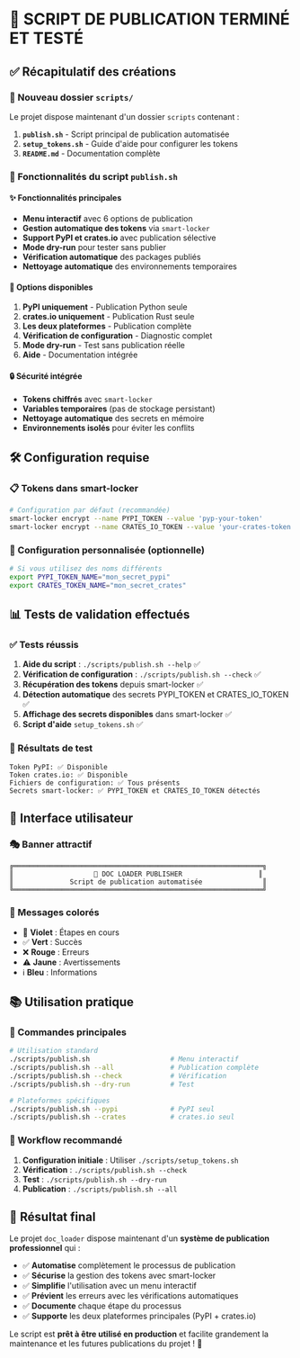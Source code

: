 # 🎉 SCRIPT DE PUBLICATION TERMINÉ ET TESTÉ

## ✅ Récapitulatif des créations

### 📁 Nouveau dossier `scripts/`

Le projet dispose maintenant d'un dossier `scripts` contenant :

1. **`publish.sh`** - Script principal de publication automatisée
2. **`setup_tokens.sh`** - Guide d'aide pour configurer les tokens
3. **`README.md`** - Documentation complète

### 🚀 Fonctionnalités du script `publish.sh`

#### ✨ Fonctionnalités principales
- **Menu interactif** avec 6 options de publication
- **Gestion automatique des tokens** via `smart-locker`
- **Support PyPI et crates.io** avec publication sélective
- **Mode dry-run** pour tester sans publier
- **Vérification automatique** des packages publiés
- **Nettoyage automatique** des environnements temporaires

#### 🎯 Options disponibles
1. **PyPI uniquement** - Publication Python seule
2. **crates.io uniquement** - Publication Rust seule  
3. **Les deux plateformes** - Publication complète
4. **Vérification de configuration** - Diagnostic complet
5. **Mode dry-run** - Test sans publication réelle
6. **Aide** - Documentation intégrée

#### 🔒 Sécurité intégrée
- **Tokens chiffrés** avec `smart-locker`
- **Variables temporaires** (pas de stockage persistant)
- **Nettoyage automatique** des secrets en mémoire
- **Environnements isolés** pour éviter les conflits

## 🛠️ Configuration requise

### 📋 Tokens dans smart-locker
```bash
# Configuration par défaut (recommandée)
smart-locker encrypt --name PYPI_TOKEN --value 'pyp-your-token'
smart-locker encrypt --name CRATES_IO_TOKEN --value 'your-crates-token'
```

### 🔧 Configuration personnalisée (optionnelle)
```bash
# Si vous utilisez des noms différents
export PYPI_TOKEN_NAME="mon_secret_pypi"
export CRATES_TOKEN_NAME="mon_secret_crates"
```

## 📊 Tests de validation effectués

### ✅ Tests réussis
1. **Aide du script** : `./scripts/publish.sh --help` ✅
2. **Vérification de configuration** : `./scripts/publish.sh --check` ✅  
3. **Récupération des tokens** depuis smart-locker ✅
4. **Détection automatique** des secrets PYPI_TOKEN et CRATES_IO_TOKEN ✅
5. **Affichage des secrets disponibles** dans smart-locker ✅
6. **Script d'aide** `setup_tokens.sh` ✅

### 🎯 Résultats de test
```
Token PyPI: ✅ Disponible
Token crates.io: ✅ Disponible
Fichiers de configuration: ✅ Tous présents
Secrets smart-locker: ✅ PYPI_TOKEN et CRATES_IO_TOKEN détectés
```

## 🎨 Interface utilisateur

### 🎭 Banner attractif
```
╔══════════════════════════════════════════════════════════════╗
║                    🚀 DOC LOADER PUBLISHER                   ║
║              Script de publication automatisée               ║
╚══════════════════════════════════════════════════════════════╝
```

### 🌈 Messages colorés
- 🔧 **Violet** : Étapes en cours
- ✅ **Vert** : Succès
- ❌ **Rouge** : Erreurs
- ⚠️ **Jaune** : Avertissements
- ℹ️ **Bleu** : Informations

## 📚 Utilisation pratique

### 🎯 Commandes principales
```bash
# Utilisation standard
./scripts/publish.sh                    # Menu interactif
./scripts/publish.sh --all              # Publication complète
./scripts/publish.sh --check            # Vérification
./scripts/publish.sh --dry-run          # Test

# Plateformes spécifiques
./scripts/publish.sh --pypi             # PyPI seul
./scripts/publish.sh --crates           # crates.io seul
```

### 🔄 Workflow recommandé
1. **Configuration initiale** : Utiliser `./scripts/setup_tokens.sh`
2. **Vérification** : `./scripts/publish.sh --check`
3. **Test** : `./scripts/publish.sh --dry-run`
4. **Publication** : `./scripts/publish.sh --all`

## 🎉 Résultat final

Le projet `doc_loader` dispose maintenant d'un **système de publication professionnel** qui :

- ✅ **Automatise** complètement le processus de publication
- ✅ **Sécurise** la gestion des tokens avec smart-locker
- ✅ **Simplifie** l'utilisation avec un menu interactif
- ✅ **Prévient** les erreurs avec les vérifications automatiques
- ✅ **Documente** chaque étape du processus
- ✅ **Supporte** les deux plateformes principales (PyPI + crates.io)

Le script est **prêt à être utilisé en production** et facilite grandement la maintenance et les futures publications du projet ! 🚀
